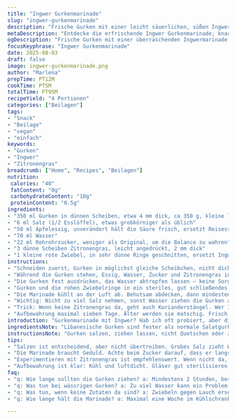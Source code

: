 ```yaml
---
title: "Ingwer Gurkenmarinade"
slug: "ingwer-gurkenmarinade"
description: "Frische Gurken mit einer leicht säuerlichen, süßen Ingwermarinade. Veränderter Zuckeranteil, Kleineres Gurkenformat, zusätzliches Zitronengras. Essenziell knackig, nicht matschig. Längere Ziehzeit für kräftigeres Aroma. Statt Reisessig spritziger Apfelessig. Zwiebel-Ringe statt Ingwerscheiben für mehr Schärfe. Mikrofeine Temperaturkontrolle beim Aufkochen, Zucker langsam einrieseln lassen. Ergebnis: knackige, würzige Gurken mit dezentem Zitronengrasaroma, gut gekühlt aromatisch, Feierabend-Snack oder Beilage."
metaDescription: "Entdecke die erfrischende Ingwer Gurkenmarinade; knackig, würzig und einfach zubereitet"
ogDescription: "Frische Gurken mit einer überraschenden Ingwermarinade; probier es aus"
focusKeyphrase: "Ingwer Gurkenmarinade"
date: 2025-08-03
draft: false
image: ingwer-gurkenmarinade.png
author: "Marlena"
prepTime: PT12M
cookTime: PT5M
totalTime: PT95M
recipeYield: "4 Portionen"
categories: ["Beilagen"]
tags:
- "Snack"
- "Beilage"
- "vegan"
- "einfach"
keywords:
- "Gurken"
- "Ingwer"
- "Zitronengras"
breadcrumb: ["Home", "Recipes", "Beilagen"]
nutrition: 
 calories: "40"
 fatContent: "0g"
 carbohydrateContent: "10g"
 proteinContent: "0.5g"
ingredients:
- "350 ml Gurken in dünnen Scheiben, etwa 4 mm dick, ca 350 g, kleine libanesische Gurken oder Mini-Salatgurken"
- "6 ml Salz (1/2 Esslöffel), etwas grobkörniger als üblich"
- "50 ml Apfelessig, unverändert hält die Säure frisch, ersetzt Reisessig"
- "70 ml Wasser"
- "22 ml Rohrohrzucker, weniger als Original, um die Balance zu wahren"
- "3 dünne Scheiben Zitronengras, leicht angedrückt, 2 mm dick"
- "1 kleine rote Zwiebel, in sehr dünne Ringe geschnitten, ersetzt Ingwer für andere Schärfe"
instructions:
- "Schneiden zuerst, Gurken in möglichst gleiche Scheibchen, nicht dicker als 4 mm, sonst wird zu wässrig beim Marinieren. Salz gut verteilen, leicht vermengen, Gurken mind 17 Minuten ziehen lassen. Dabei Wasser austritt spürbar, anfangs fest drücken, fühlen wie der Wasserfilm sich bildet."
- "Während die Gurken stehen, Essig, Wasser, Zucker und Zitronengras in einen kleinen Topf geben. Zucker langsam einrieseln lassen, ständig rühren. Langsam erhitzen, aufkochen bis der Zucker komplett verschwunden ist, dann noch genau 3 Minuten simmern lassen, nicht sprudelnd. Aromatische Bläschen an den Seiten sind gutes Zeichen."
- "Die Gurken fest ausdrücken, das Wasser abtropfen lassen – keine Sorge, sie verlieren nicht die Knackigkeit, wenn richtig gepresst."
- "Gurken und die rohen Zwiebelringe in ein steriles, gut schließendes Glas- oder Plastikgefäß geben, die heiße Flüssigkeit sofort darüber gießen. Sieht scharf aus, aber schmeckt später mild und komplex."
- "Die Marinade kühlt an der Luft ab. Behutsam abdecken, dann mindestens 2 Stunden in den Kühlschrank stellen. Kälteschock gibt die richtige Textur. Wer Geduld hat, greift erst nach 3-4 Stunden zu, wenn alle Aromen verschmolzen sind."
- "Wichtig: Nicht zu viel Salz nehmen, sonst Wasser ziehen die Gurken aus. Lieber nachwürzen, sobald die Gurken in der Marinade sind. Auch gut, einen Teil Zucker zu substituieren mit Honig oder Agavendicksaft, verändert das Aroma."
- "Trick: Wenn keine Zitronengras da, geht auch Korianderstängel. Wer Ingwer behalten will, fein hobeln und kurz in der Marinade mitkochen, für mehr Schärfe. Zwiebelringe mildern das bei dieser Version deutlich ab."
- "Aufbewahrung maximal sieben Tage. Älter werden sie matschig. Frisch aus dem Kühlschrank sind sie knackig, der Säuregehalt entwickelt langsam Tiefe."
introduction: "Gurkenmarinade mit Ingwer? Hab ich oft probiert, aber die Mischung war nie ganz rund. Zucker war mir oft zu dominant, die Gurken oft zu wässrig oder zu lasch. Wieder was ausprobiert: Zitronengras rein für die Frische, Zwiebel statt Ingwer, Apfelessig statt Reisessig. Merkwürdig, gibt ’ne spitze Säure und fast ein bisschen Blumig-erdiges. Und: Weniger Zucker, weniger Salz, dafür Temperatureinstellung beim Kochen geben Geschmack und die Textur bleibt knackig. Wasser und Essig sind fast gleich, aber das Zitronengras braucht Zeit zum Ziehen - Ideal, wenn man Geduld hat. Marinieren mach ich eher langsam; der Gurkenbiss entscheidet über Erfolg. Knackige Scheiben, die beim Draufbeißen knistern, nicht matschig und nicht hart. Geschmack? Klar säuerlich-süß, mit Pikanterie durch die Zwiebeln. Ich setz den Ansatz oft an, wenn ich koreanisches Brathähnchen oder auch scharfe Reisschalen mache. Außerdem klappt die Marinade gut mit grüner Paprika als Alternative, falls keine Gurken im Haus sind. Wichtig: Die Gurken nicht zu früh in die Marinade werfen; zuviel Salz macht sie körnig. Probiert die Hitze der Marinade ruhig aus – zu heiß? Hitzeschock – zu kalt? Keine Lösung. Die Zwiebel macht’s rund, Ingwer zu intensiv, manchmal bei mir zu bitter. Die Mischung ist das Geheimnis meiner letzten Versuche."
ingredientsNote: "Libanesische Gurken sind fester als normale Salatgurken, aber Mini-Salatgurken gehen auch. Schneiden gleichmäßig, dickere Scheiben geben Wasser ab und werden pampig beim Kaltstellen. Salz ist der Schlüssel für Wasserverlust, nicht zu viel! Grobes Salz besser zum Ziehen als feines Meersalz, kontrolliert den Geschmack. Apfelessig bringt eine mildere Säure als Reisessig, harmoniert besser mit Zitronengras. Rohrohrzucker ist süßer und gibt Karamellnoten; bei Agavendicksaft oder Honig wird das Aroma weicher, eventuell weniger süß dosieren. Zitronengras zerdrücken, maximal 2 mm dick, gibt Aroma ohne zu dominant zu sein. Zwiebeln scharf schneiden, nicht zu dick, zieht nur dezent Schärfe. Wer Ingwer bevorzugt, macht ihn am besten in dünne Stäbchen, vor dem Kochen kurz köcheln lassen, um Bitterkeit abzubauen. Man kann auch frisch geriebenen Ingwer am Ende zum Glas geben, für mehr Frische. Für vegane Ernährung ist alles selbstverständlich geeignet, keine Milch, keine Eier. Alternative Essige mit Apfel- oder Weißweinessig möglich, kein Balsamico oder dunkle Sorten, da sie zu schwer sind."
instructionsNote: "Gurken salzen, ziehen lassen, nicht Quetschen oder zu stark durchmischen, sonst matschig. Temperatur der Marinade gut steuern: Zucker langsam einrühren, so löst er sich besser auf, Zucker klumpt sonst. Nach dem Kochen 3 Minuten leicht simmern lassen, nicht sprudelnd, macht Geschmack und Klarheit. Heiße Marinade auf die Gurken, sofort schließen, sonst Aromaverlust. Im Kühlschrank mindestens zwei Stunden ziehen, besser länger. Schnellere Varianten nutzen warmes Abduschen zum Abkühlen, aber das schwächt das Aroma. Marinierzeit beeinflusst dabei das Geschmackserlebnis stark. Wer es intensiver will, nimmt volle 4-5 Stunden. Aus Erfahrung zu kurze Zeit: Gurken bleiben fade, zu lange: verlieren Knackigkeit. Salzzugabe immer anpassen, manche Gurken mehr Wasser, manche trockenartiger; probieren ist Pflicht. Beim Auspressen vorsichtig; wenn zu hart gedrückt, zerfallen die Scheiben. Beim Glas säubern und sterilisieren aufpassen, sonst kippt die Marinade schneller. Marinade aufbewahren: In dickwandigen Gläsern, gut luftdicht verschlossen, immer im Kühlschrank lagern, keine Raumtemperatur. Manche geben gern frische Kräuter oder Chili dazu als Variation, ich mag es puristisch für den Biss und das Säure-Spiel."
tips:
- "Salzen ist entscheidend, aber nicht übertreiben. Grobes Salz zieht Wasser, Gurken bleiben knackig. Gut vermengen und ziehen lassen. Bei dicken Gurken vorsichtig sein; sie geben viel Wasser ab, können dann matschig werden. Die richtige Dicke ist 4 mm. Wenn du mehr Schärfe willst, kannst du eine schärfere Zwiebel nehmen."
- "Die Marinade braucht Geduld. Achte beim Zucker darauf, dass er langsam einrieselt. Hohe Temperaturen sind nicht ideal, lieber sanft erhitzen. Sprayen beim Rühren für gleichmäßige Auflösung. Die 3 Minuten nach dem Aufkochen nicht unterschätzen; das bringt Geschmack und Aroma. Wenn die Bläschen seitlich aufsteigen, ist alles gut."
- "Experimentieren mit Zitronengras ist empfehlenswert. Wenn nicht da, nimm Koriander, das gibt eine andere Note. Wer Ingwer mag, sollte ihn schälen und feinhobeln. Kurz in der Marinade mitkochen für extra Schärfe. Abkühlen lassen nicht vergessen - Aromaverlust droht. Kühle Zeit ist wichtig für die Textur und den Geschmack."
- "Aufbewahrung ist klar: Kühl und luftdicht. Gläser gut sterilisieren, sonst verderben sie rasch. Maximal sieben Tage haltbar. Gurken verlieren die Knackigkeit. Wenn sie nicht mehr frisch sind, ändert sich auch der Geschmack. Kühl lagern; keine Raumtemperatur. Ein paar frische Kräuter machen die Sache interessanter."
faq:
- "q: Wie lange sollten die Gurken ziehen? a: Mindestens 2 Stunden, besser 3-4 Stunden. Längeres Ziehen intensiviert die Aromen. Zu kurz bedeutet fade Gurken."
- "q: Was tun bei wässrigen Gurken? a: Zu viel Wasser kann ein Problem sein. Dickere Scheiben geben mehr Wasser ab. Grobes Salz hilft beim Wasserentzug. Bei Zwiebeln achte auf die Dicke, je dicker, desto mehr Schärfe. Zwiebelringe verwenden zur Milderung."
- "q: Was tun, wenn keine Zutaten da sind? a: Zwiebeln gegen Lauch ersetzen. Zitronengras kann durch Koriander ersetzt werden. Das gibt eine unterschiedliche Geschmacksrichtung, aber auch lecker."
- "q: Wie lange hält die Marinade? a: Maximal eine Woche im Kühlschrank, dann matschig. Immer in luftdichten Behältern aufbewahren. Doppelt checken, ob sie frisch ist. Wenn sie fade schmeckt, nicht mehr verwenden."

---
```

